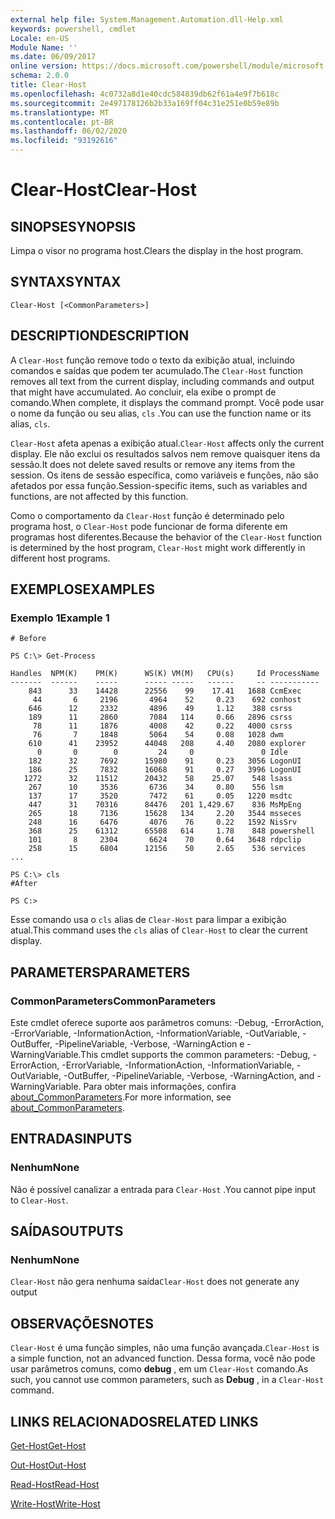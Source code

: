 ```yaml
---
external help file: System.Management.Automation.dll-Help.xml
keywords: powershell, cmdlet
Locale: en-US
Module Name: ''
ms.date: 06/09/2017
online version: https://docs.microsoft.com/powershell/module/microsoft.powershell.core/clear-host?view=powershell-6&WT.mc_id=ps-gethelp
schema: 2.0.0
title: Clear-Host
ms.openlocfilehash: 4c0732a8d1e40cdc584839db62f61a4e9f7b618c
ms.sourcegitcommit: 2e497178126b2b33a169ff04c31e251e0b59e89b
ms.translationtype: MT
ms.contentlocale: pt-BR
ms.lasthandoff: 06/02/2020
ms.locfileid: "93192616"
---
```

# <span data-ttu-id="bcd90-103">Clear-Host</span><span class="sxs-lookup"><span data-stu-id="bcd90-103">Clear-Host</span></span>

## <span data-ttu-id="bcd90-104">SINOPSE</span><span class="sxs-lookup"><span data-stu-id="bcd90-104">SYNOPSIS</span></span>

<span data-ttu-id="bcd90-105">Limpa o visor no programa host.</span><span class="sxs-lookup"><span data-stu-id="bcd90-105">Clears the display in the host program.</span></span>

## <span data-ttu-id="bcd90-106">SYNTAX</span><span class="sxs-lookup"><span data-stu-id="bcd90-106">SYNTAX</span></span>

```
Clear-Host [<CommonParameters>]
```

## <span data-ttu-id="bcd90-107">DESCRIPTION</span><span class="sxs-lookup"><span data-stu-id="bcd90-107">DESCRIPTION</span></span>

<span data-ttu-id="bcd90-108">A `Clear-Host` função remove todo o texto da exibição atual, incluindo comandos e saídas que podem ter acumulado.</span><span class="sxs-lookup"><span data-stu-id="bcd90-108">The `Clear-Host` function removes all text from the current display, including commands and output that might have accumulated.</span></span> <span data-ttu-id="bcd90-109">Ao concluir, ela exibe o prompt de comando.</span><span class="sxs-lookup"><span data-stu-id="bcd90-109">When complete, it displays the command prompt.</span></span> <span data-ttu-id="bcd90-110">Você pode usar o nome da função ou seu alias, `cls` .</span><span class="sxs-lookup"><span data-stu-id="bcd90-110">You can use the function name or its alias, `cls`.</span></span>

<span data-ttu-id="bcd90-111">`Clear-Host` afeta apenas a exibição atual.</span><span class="sxs-lookup"><span data-stu-id="bcd90-111">`Clear-Host` affects only the current display.</span></span> <span data-ttu-id="bcd90-112">Ele não exclui os resultados salvos nem remove quaisquer itens da sessão.</span><span class="sxs-lookup"><span data-stu-id="bcd90-112">It does not delete saved results or remove any items from the session.</span></span> <span data-ttu-id="bcd90-113">Os itens de sessão específica, como variáveis e funções, não são afetados por essa função.</span><span class="sxs-lookup"><span data-stu-id="bcd90-113">Session-specific items, such as variables and functions, are not affected by this function.</span></span>

<span data-ttu-id="bcd90-114">Como o comportamento da `Clear-Host` função é determinado pelo programa host, o `Clear-Host` pode funcionar de forma diferente em programas host diferentes.</span><span class="sxs-lookup"><span data-stu-id="bcd90-114">Because the behavior of the `Clear-Host` function is determined by the host program, `Clear-Host` might work differently in different host programs.</span></span>

## <span data-ttu-id="bcd90-115">EXEMPLOS</span><span class="sxs-lookup"><span data-stu-id="bcd90-115">EXAMPLES</span></span>

### <span data-ttu-id="bcd90-116">Exemplo 1</span><span class="sxs-lookup"><span data-stu-id="bcd90-116">Example 1</span></span>

```
# Before

PS C:\> Get-Process

Handles  NPM(K)    PM(K)      WS(K) VM(M)   CPU(s)     Id ProcessName
-------  ------    -----      ----- -----   ------     -- -----------
    843      33    14428      22556    99    17.41   1688 CcmExec
     44       6     2196       4964    52     0.23    692 conhost
    646      12     2332       4896    49     1.12    388 csrss
    189      11     2860       7084   114     0.66   2896 csrss
     78      11     1876       4008    42     0.22   4000 csrss
     76       7     1848       5064    54     0.08   1028 dwm
    610      41    23952      44048   208     4.40   2080 explorer
      0       0        0         24     0               0 Idle
    182      32     7692      15980    91     0.23   3056 LogonUI
    186      25     7832      16068    91     0.27   3996 LogonUI
   1272      32    11512      20432    58    25.07    548 lsass
    267      10     3536       6736    34     0.80    556 lsm
    137      17     3520       7472    61     0.05   1220 msdtc
    447      31    70316      84476   201 1,429.67    836 MsMpEng
    265      18     7136      15628   134     2.20   3544 msseces
    248      16     6476       4076    76     0.22   1592 NisSrv
    368      25    61312      65508   614     1.78    848 powershell
    101       8     2304       6624    70     0.64   3648 rdpclip
    258      15     6804      12156    50     2.65    536 services
...

PS C:\> cls
#After

PS C:>
```

<span data-ttu-id="bcd90-117">Esse comando usa o `cls` alias de `Clear-Host` para limpar a exibição atual.</span><span class="sxs-lookup"><span data-stu-id="bcd90-117">This command uses the `cls` alias of `Clear-Host` to clear the current display.</span></span>

## <span data-ttu-id="bcd90-118">PARAMETERS</span><span class="sxs-lookup"><span data-stu-id="bcd90-118">PARAMETERS</span></span>

### <span data-ttu-id="bcd90-119">CommonParameters</span><span class="sxs-lookup"><span data-stu-id="bcd90-119">CommonParameters</span></span>
<span data-ttu-id="bcd90-120">Este cmdlet oferece suporte aos parâmetros comuns: -Debug, -ErrorAction, -ErrorVariable, -InformationAction, -InformationVariable, -OutVariable, -OutBuffer, -PipelineVariable, -Verbose, -WarningAction e -WarningVariable.</span><span class="sxs-lookup"><span data-stu-id="bcd90-120">This cmdlet supports the common parameters: -Debug, -ErrorAction, -ErrorVariable, -InformationAction, -InformationVariable, -OutVariable, -OutBuffer, -PipelineVariable, -Verbose, -WarningAction, and -WarningVariable.</span></span> <span data-ttu-id="bcd90-121">Para obter mais informações, confira [about_CommonParameters](https://go.microsoft.com/fwlink/?LinkID=113216).</span><span class="sxs-lookup"><span data-stu-id="bcd90-121">For more information, see [about_CommonParameters](https://go.microsoft.com/fwlink/?LinkID=113216).</span></span>

## <span data-ttu-id="bcd90-122">ENTRADAS</span><span class="sxs-lookup"><span data-stu-id="bcd90-122">INPUTS</span></span>

### <span data-ttu-id="bcd90-123">Nenhum</span><span class="sxs-lookup"><span data-stu-id="bcd90-123">None</span></span>

<span data-ttu-id="bcd90-124">Não é possível canalizar a entrada para `Clear-Host` .</span><span class="sxs-lookup"><span data-stu-id="bcd90-124">You cannot pipe input to `Clear-Host`.</span></span>

## <span data-ttu-id="bcd90-125">SAÍDAS</span><span class="sxs-lookup"><span data-stu-id="bcd90-125">OUTPUTS</span></span>

### <span data-ttu-id="bcd90-126">Nenhum</span><span class="sxs-lookup"><span data-stu-id="bcd90-126">None</span></span>

<span data-ttu-id="bcd90-127">`Clear-Host` não gera nenhuma saída</span><span class="sxs-lookup"><span data-stu-id="bcd90-127">`Clear-Host` does not generate any output</span></span>

## <span data-ttu-id="bcd90-128">OBSERVAÇÕES</span><span class="sxs-lookup"><span data-stu-id="bcd90-128">NOTES</span></span>

<span data-ttu-id="bcd90-129">`Clear-Host` é uma função simples, não uma função avançada.</span><span class="sxs-lookup"><span data-stu-id="bcd90-129">`Clear-Host` is a simple function, not an advanced function.</span></span> <span data-ttu-id="bcd90-130">Dessa forma, você não pode usar parâmetros comuns, como **debug** , em um `Clear-Host` comando.</span><span class="sxs-lookup"><span data-stu-id="bcd90-130">As such, you cannot use common parameters, such as **Debug** , in a `Clear-Host` command.</span></span>

## <span data-ttu-id="bcd90-131">LINKS RELACIONADOS</span><span class="sxs-lookup"><span data-stu-id="bcd90-131">RELATED LINKS</span></span>

[<span data-ttu-id="bcd90-132">Get-Host</span><span class="sxs-lookup"><span data-stu-id="bcd90-132">Get-Host</span></span>](../Microsoft.PowerShell.Utility/Get-Host.md)

[<span data-ttu-id="bcd90-133">Out-Host</span><span class="sxs-lookup"><span data-stu-id="bcd90-133">Out-Host</span></span>](Out-Host.md)

[<span data-ttu-id="bcd90-134">Read-Host</span><span class="sxs-lookup"><span data-stu-id="bcd90-134">Read-Host</span></span>](../Microsoft.PowerShell.Utility/Read-Host.md)

[<span data-ttu-id="bcd90-135">Write-Host</span><span class="sxs-lookup"><span data-stu-id="bcd90-135">Write-Host</span></span>](../Microsoft.PowerShell.Utility/Write-Host.md)
